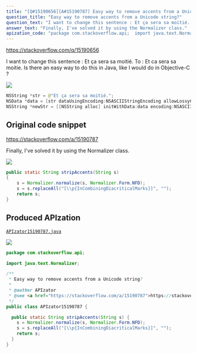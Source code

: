 ```yaml
---
title: "[Q#15190656][A#15190787] Easy way to remove accents from a Unicode string?"
question_title: "Easy way to remove accents from a Unicode string?"
question_text: "I want to change this sentence : Et ça sera sa moitié. To : Et ca sera sa moitie. Is there an easy way to do this in Java, like I would do in Objective-C ?"
answer_text: "Finally, I've solved it by using the Normalizer class."
apization_code: "package com.stackoverflow.api;  import java.text.Normalizer;  /**  * Easy way to remove accents from a Unicode string?  *  * @author APIzator  * @see <a href=\"https://stackoverflow.com/a/15190787\">https://stackoverflow.com/a/15190787</a>  */ public class APIzator15190787 {    public static String stripAccents(String s) {     s = Normalizer.normalize(s, Normalizer.Form.NFD);     s = s.replaceAll(\"[\\\\p{InCombiningDiacriticalMarks}]\", \"\");     return s;   } }"
---
```


https://stackoverflow.com/q/15190656

I want to change this sentence :
Et ça sera sa moitié.
To :
Et ca sera sa moitie.
Is there an easy way to do this in Java, like I would do in Objective-C ?


<div class="code-logo"><img src="/stackoverflow.png" /></div>

```java
NSString *str = @"Et ça sera sa moitié.";
NSData *data = [str dataUsingEncoding:NSASCIIStringEncoding allowLossyConversion:YES];
NSString *newStr = [[NSString alloc] initWithData:data encoding:NSASCIIStringEncoding];
```


## Original code snippet

https://stackoverflow.com/a/15190787

Finally, I&#x27;ve solved it by using the Normalizer class.

<div class="code-logo"><img src="/stackoverflow.png" /></div>

```java
public static String stripAccents(String s) 
{
    s = Normalizer.normalize(s, Normalizer.Form.NFD);
    s = s.replaceAll("[\\p{InCombiningDiacriticalMarks}]", "");
    return s;
}
```

## Produced APIzation

[`APIzator15190787.java`](https://github.com/pasqualesalza/apization-temp-data/raw/master/search/APIzator15190787.java)

<div class="code-logo"><img src="/apizator.png" /></div>

```java
package com.stackoverflow.api;

import java.text.Normalizer;

/**
 * Easy way to remove accents from a Unicode string?
 *
 * @author APIzator
 * @see <a href="https://stackoverflow.com/a/15190787">https://stackoverflow.com/a/15190787</a>
 */
public class APIzator15190787 {

  public static String stripAccents(String s) {
    s = Normalizer.normalize(s, Normalizer.Form.NFD);
    s = s.replaceAll("[\\p{InCombiningDiacriticalMarks}]", "");
    return s;
  }
}

```